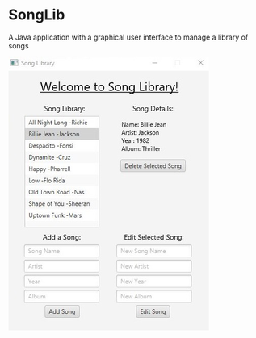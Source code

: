 # SongLib
A Java application with a graphical user interface to manage a library of songs

![alt text](https://github.com/haseebhasan2019/SongLib/blob/master/Screenshot.JPG?raw=true)

